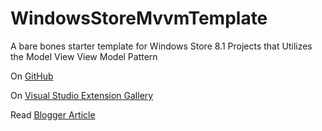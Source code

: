 WindowsStoreMvvmTemplate
========================

A bare bones starter template for Windows Store 8.1 Projects that Utilizes the Model View View Model Pattern

On [GitHub](github.com/KyleMit/WindowsStoreMvvmTemplate/)

On [Visual Studio Extension Gallery](http://visualstudiogallery.msdn.microsoft.com/9ef94ec6-3378-45b9-908c-cff703d2b901)

Read [Blogger Article](http://codingeverything.blogspot.com/2013/11/windows-store-mvvm-template.html)
